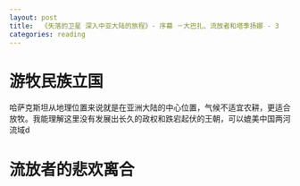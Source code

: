 ```yaml
---
layout: post
title:  《失落的卫星 深入中亚大陆的旅程》- 序幕 －大巴扎、流放者和塔季扬娜 - 3
categories: reading
---
```


# 游牧民族立国

哈萨克斯坦从地理位置来说就是在亚洲大陆的中心位置，气候不适宜农耕，更适合放牧。我能理解这里没有发展出长久的政权和跌宕起伏的王朝，可以媲美中国两河流域d

# 流放者的悲欢离合

<!--stackedit_data:
eyJoaXN0b3J5IjpbLTEzODMzNzM1NzgsLTExMzE5OTg1NzJdfQ
==
-->